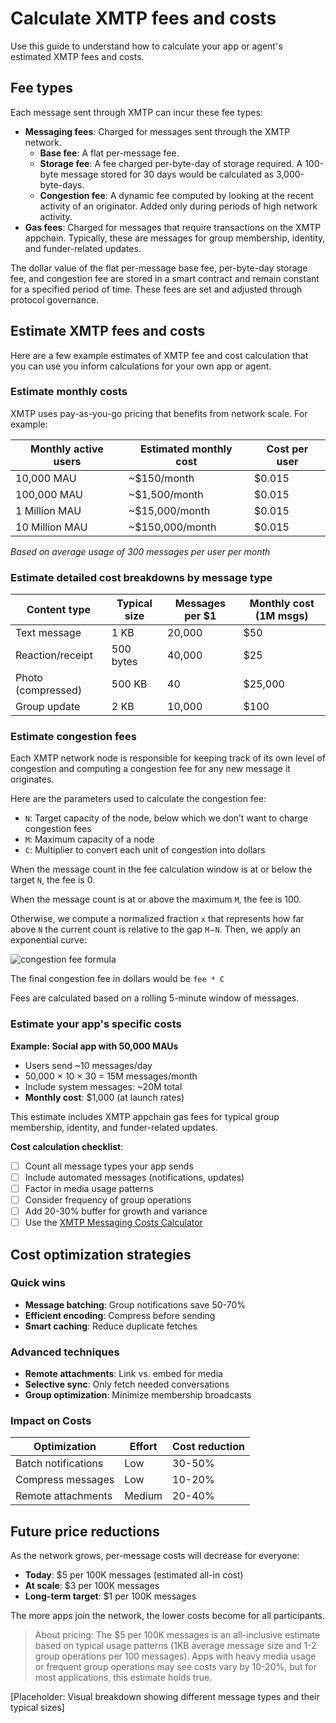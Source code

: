 # Calculate XMTP fees and costs

Use this guide to understand how to calculate your app or agent's estimated XMTP fees and costs.

## Fee types

Each message sent through XMTP can incur these fee types:

- **Messaging fees**: Charged for messages sent through the XMTP network.
    - **Base fee**: A flat per-message fee.
    - **Storage fee**: A fee charged per-byte-day of storage required. A 100-byte message stored for 30 days would be calculated as 3,000-byte-days.
    - **Congestion fee**: A dynamic fee computed by looking at the recent activity of an originator. Added only during periods of high network activity.
- **Gas fees**: Charged for messages that require transactions on the XMTP appchain. Typically, these are messages for group membership, identity, and funder-related updates.

The dollar value of the flat per-message base fee, per-byte-day storage fee, and congestion fee are stored in a smart contract and remain constant for a specified period of time. These fees are set and adjusted through protocol governance.

## Estimate XMTP fees and costs

Here are a few example estimates of XMTP fee and cost calculation that you can use you inform calculations for your own app or agent.

### Estimate monthly costs

XMTP uses pay-as-you-go pricing that benefits from network scale. For example:

| Monthly active users | Estimated monthly cost | Cost per user |
| --- | --- | --- |
| 10,000 MAU | ~$150/month | $0.015 |
| 100,000 MAU | ~$1,500/month | $0.015 |
| 1 Million MAU | ~$15,000/month | $0.015 |
| 10 Million MAU | ~$150,000/month | $0.015 |

*Based on average usage of 300 messages per user per month*

### Estimate detailed cost breakdowns by message type

| Content type | Typical size | Messages per $1 | Monthly cost (1M msgs) |
| --- | --- | --- | --- |
| Text message | 1 KB | 20,000 | $50 |
| Reaction/receipt | 500 bytes | 40,000 | $25 |
| Photo (compressed) | 500 KB | 40 | $25,000 |
| Group update | 2 KB | 10,000 | $100 |

### Estimate congestion fees

Each XMTP network node is responsible for keeping track of its own level of congestion and computing a congestion fee for any new message it originates.

Here are the parameters used to calculate the congestion fee:

- `N`: Target capacity of the node, below which we don’t want to charge congestion fees
- `M`: Maximum capacity of a node
- `C`: Multiplier to convert each unit of congestion into dollars

When the message count in the fee calculation window is at or below the target `N`, the fee is 0.

When the message count is at or above the maximum `M`, the fee is 100.

Otherwise, we compute a normalized fraction `x` that represents how far above `N` the current count is relative to the gap `M`−`N`. Then, we apply an exponential curve:

![congestion fee formula](https://community.xmtp.org/uploads/default/optimized/1X/5b0b450522b207793cbd6e977e9015579e4ef657_2_690x71.png)

The final congestion fee in dollars would be `fee * C`

Fees are calculated based on a rolling 5-minute window of messages.

### Estimate your app's specific costs

**Example: Social app with 50,000 MAUs**

- Users send ~10 messages/day
- 50,000 × 10 × 30 = 15M messages/month
- Include system messages: ~20M total
- **Monthly cost**: $1,000 (at launch rates)

This estimate includes XMTP appchain gas fees for typical group membership, identity, and funder-related updates.

**Cost calculation checklist**:

- [ ]  Count all message types your app sends
- [ ]  Include automated messages (notifications, updates)
- [ ]  Factor in media usage patterns
- [ ]  Consider frequency of group operations
- [ ]  Add 20-30% buffer for growth and variance
- [ ]  Use the [XMTP Messaging Costs Calculator](#TODO)

## Cost optimization strategies

### Quick wins

- **Message batching**: Group notifications save 50-70%
- **Efficient encoding**: Compress before sending
- **Smart caching**: Reduce duplicate fetches

### Advanced techniques

- **Remote attachments**: Link vs. embed for media
- **Selective sync**: Only fetch needed conversations
- **Group optimization**: Minimize membership broadcasts

### Impact on Costs

| Optimization | Effort | Cost reduction |
| --- | --- | --- |
| Batch notifications | Low | 30-50% |
| Compress messages | Low | 10-20% |
| Remote attachments | Medium | 20-40% |

## Future price reductions

As the network grows, per-message costs will decrease for everyone:

- **Today**: $5 per 100K messages (estimated all-in cost)
- **At scale**: $3 per 100K messages
- **Long-term target**: $1 per 100K messages

The more apps join the network, the lower costs become for all participants.

> About pricing: The $5 per 100K messages is an all-inclusive estimate based on typical usage patterns (1KB average message size and 1-2 group operations per 100 messages). Apps with heavy media usage or frequent group operations may see costs vary by 10-20%, but for most applications, this estimate holds true.

[Placeholder: Visual breakdown showing different message types and their typical sizes]
